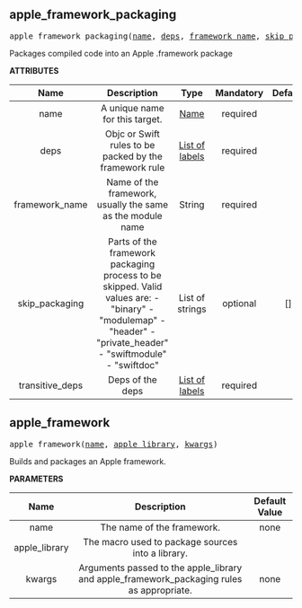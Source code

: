 <!-- Generated with Stardoc: http://skydoc.bazel.build -->

<a name="#apple_framework_packaging"></a>

## apple_framework_packaging

<pre>
apple_framework_packaging(<a href="#apple_framework_packaging-name">name</a>, <a href="#apple_framework_packaging-deps">deps</a>, <a href="#apple_framework_packaging-framework_name">framework_name</a>, <a href="#apple_framework_packaging-skip_packaging">skip_packaging</a>, <a href="#apple_framework_packaging-transitive_deps">transitive_deps</a>)
</pre>

Packages compiled code into an Apple .framework package

**ATTRIBUTES**


| Name  | Description | Type | Mandatory | Default |
| :-------------: | :-------------: | :-------------: | :-------------: | :-------------: |
| name |  A unique name for this target.   | <a href="https://bazel.build/docs/build-ref.html#name">Name</a> | required |  |
| deps |  Objc or Swift rules to be packed by the framework rule   | <a href="https://bazel.build/docs/build-ref.html#labels">List of labels</a> | required |  |
| framework_name |  Name of the framework, usually the same as the module name   | String | required |  |
| skip_packaging |  Parts of the framework packaging process to be skipped. Valid values are: - "binary" - "modulemap" - "header" - "private_header" - "swiftmodule" - "swiftdoc"   | List of strings | optional | [] |
| transitive_deps |  Deps of the deps   | <a href="https://bazel.build/docs/build-ref.html#labels">List of labels</a> | required |  |


<a name="#apple_framework"></a>

## apple_framework

<pre>
apple_framework(<a href="#apple_framework-name">name</a>, <a href="#apple_framework-apple_library">apple_library</a>, <a href="#apple_framework-kwargs">kwargs</a>)
</pre>

Builds and packages an Apple framework.

**PARAMETERS**


| Name  | Description | Default Value |
| :-------------: | :-------------: | :-------------: |
| name |  The name of the framework.   |  none |
| apple_library |  The macro used to package sources into a library.   |  <code><function apple_library></code> |
| kwargs |  Arguments passed to the apple_library and apple_framework_packaging rules as appropriate.   |  none |


